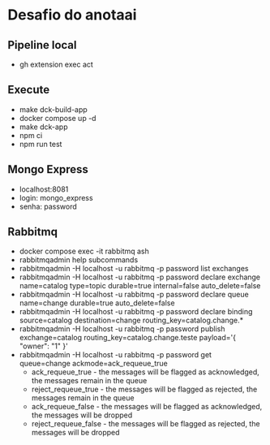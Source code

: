 # Desafio do anotaai

## Pipeline local

- gh extension exec act

## Execute

- make dck-build-app
- docker compose up -d
- make dck-app
- npm ci
- npm run test

## Mongo Express

- localhost:8081
- login: mongo_express
- senha: password

## Rabbitmq

- docker compose exec -it rabbitmq ash
- rabbitmqadmin help subcommands
- rabbitmqadmin -H localhost -u rabbitmq -p password list exchanges
- rabbitmqadmin -H localhost -u rabbitmq -p password declare exchange name=catalog type=topic durable=true internal=false auto_delete=false
- rabbitmqadmin -H localhost -u rabbitmq -p password declare queue name=change durable=true auto_delete=false
- rabbitmqadmin -H localhost -u rabbitmq -p password declare binding source=catalog destination=change routing_key=catalog.change.\*
- rabbitmqadmin -H localhost -u rabbitmq -p password publish exchange=catalog routing_key=catalog.change.teste payload='{ "owner": "1" }'
- rabbitmqadmin -H localhost -u rabbitmq -p password get queue=change ackmode=ack_requeue_true
  - ack_requeue_true - the messages will be flagged as acknowledged, the messages remain in the queue
  - reject_requeue_true - the messages will be flagged as rejected, the messages remain in the queue
  - ack_requeue_false - the messages will be flagged as acknowledged, the messages will be dropped
  - reject_requeue_false - the messages will be flagged as rejected, the messages will be dropped


